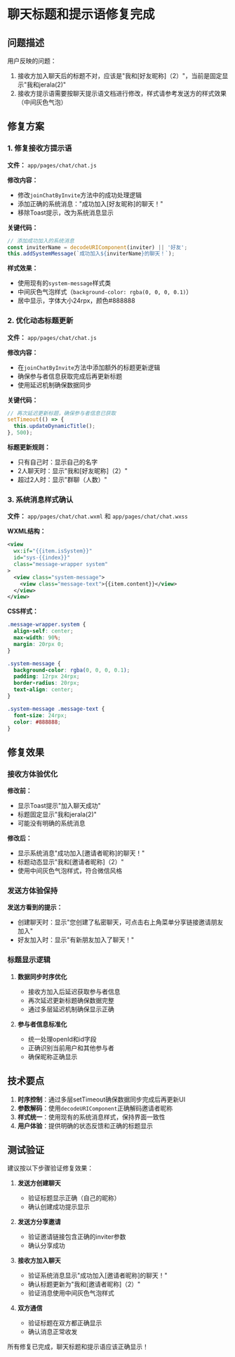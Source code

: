 # 聊天标题和提示语修复完成

## 问题描述

用户反映的问题：
1. 接收方加入聊天后的标题不对，应该是"我和[好友昵称]（2）"，当前是固定显示"我和jerala(2)"
2. 接收方提示语需要按聊天提示语文档进行修改，样式请参考发送方的样式效果（中间灰色气泡）

## 修复方案

### 1. 修复接收方提示语

**文件：** `app/pages/chat/chat.js`

**修改内容：**
- 修改`joinChatByInvite`方法中的成功处理逻辑
- 添加正确的系统消息："成功加入[好友昵称]的聊天！"
- 移除Toast提示，改为系统消息显示

**关键代码：**
```javascript
// 添加成功加入的系统消息
const inviterName = decodeURIComponent(inviter) || '好友';
this.addSystemMessage(`成功加入${inviterName}的聊天！`);
```

**样式效果：**
- 使用现有的`system-message`样式类
- 中间灰色气泡样式（`background-color: rgba(0, 0, 0, 0.1)`）
- 居中显示，字体大小24rpx，颜色#888888

### 2. 优化动态标题更新

**文件：** `app/pages/chat/chat.js`

**修改内容：**
- 在`joinChatByInvite`方法中添加额外的标题更新逻辑
- 确保参与者信息获取完成后再更新标题
- 使用延迟机制确保数据同步

**关键代码：**
```javascript
// 再次延迟更新标题，确保参与者信息已获取
setTimeout(() => {
  this.updateDynamicTitle();
}, 500);
```

**标题更新规则：**
- 只有自己时：显示自己的名字
- 2人聊天时：显示"我和[好友昵称]（2）"
- 超过2人时：显示"群聊（人数）"

### 3. 系统消息样式确认

**文件：** `app/pages/chat/chat.wxml` 和 `app/pages/chat/chat.wxss`

**WXML结构：**
```xml
<view 
  wx:if="{{item.isSystem}}"
  id="sys-{{index}}"
  class="message-wrapper system"
>
  <view class="system-message">
    <view class="message-text">{{item.content}}</view>
  </view>
</view>
```

**CSS样式：**
```css
.message-wrapper.system {
  align-self: center;
  max-width: 90%;
  margin: 20rpx 0;
}

.system-message {
  background-color: rgba(0, 0, 0, 0.1);
  padding: 12rpx 24rpx;
  border-radius: 20rpx;
  text-align: center;
}

.system-message .message-text {
  font-size: 24rpx;
  color: #888888;
}
```

## 修复效果

### 接收方体验优化

**修改前：**
- 显示Toast提示"加入聊天成功"
- 标题固定显示"我和jerala(2)"
- 可能没有明确的系统消息

**修改后：**
- 显示系统消息"成功加入[邀请者昵称]的聊天！"
- 标题动态显示"我和[邀请者昵称]（2）"
- 使用中间灰色气泡样式，符合微信风格

### 发送方体验保持

**发送方看到的提示：**
- 创建聊天时：显示"您创建了私密聊天，可点击右上角菜单分享链接邀请朋友加入"
- 好友加入时：显示"有新朋友加入了聊天！"

### 标题显示逻辑

1. **数据同步时序优化**
   - 接收方加入后延迟获取参与者信息
   - 再次延迟更新标题确保数据完整
   - 通过多层延迟机制确保显示正确

2. **参与者信息标准化**
   - 统一处理openId和id字段
   - 正确识别当前用户和其他参与者
   - 确保昵称正确显示

## 技术要点

1. **时序控制**：通过多层setTimeout确保数据同步完成后再更新UI
2. **参数解码**：使用`decodeURIComponent`正确解码邀请者昵称
3. **样式统一**：使用现有的系统消息样式，保持界面一致性
4. **用户体验**：提供明确的状态反馈和正确的标题显示

## 测试验证

建议按以下步骤验证修复效果：

1. **发送方创建聊天**
   - 验证标题显示正确（自己的昵称）
   - 确认创建成功提示显示

2. **发送方分享邀请**
   - 验证邀请链接包含正确的inviter参数
   - 确认分享成功

3. **接收方加入聊天**
   - 验证系统消息显示"成功加入[邀请者昵称]的聊天！"
   - 确认标题更新为"我和[邀请者昵称]（2）"
   - 验证消息使用中间灰色气泡样式

4. **双方通信**
   - 验证标题在双方都正确显示
   - 确认消息正常收发

所有修复已完成，聊天标题和提示语应该正确显示！ 